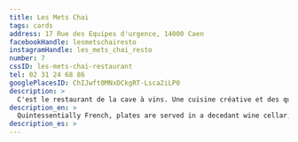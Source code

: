 ```yaml
---
title: Les Mets Chai
tags: cards
address: 17 Rue des Equipes d'urgence, 14000 Caen
facebookHandle: lesmetschairesto
instagramHandle: les_mets_chai_resto
number: 7
cssID: les-mets-chai-restaurant
tel: 02 31 24 68 86
googlePlacesID: ChIJwft0MNxDCkgRT-Lsca2iLP0
description: >
  C'est le restaurant de la cave à vins. Une cuisine créative et des quilles nature ou en biodynamie, avec une offre plutôt tapas le soir.
description_en: >
  Quintessentially French, plates are served in a decedant wine cellar, where you'll find a diverse range of options being served, including their famous tapas.
description_es: >
---
```

